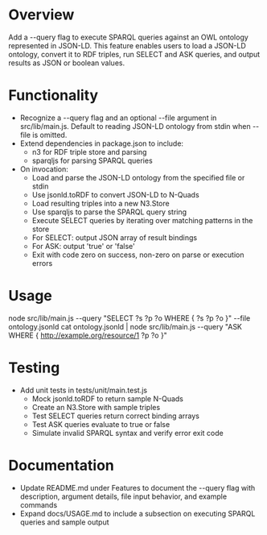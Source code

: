 # Overview
Add a --query flag to execute SPARQL queries against an OWL ontology represented in JSON-LD. This feature enables users to load a JSON-LD ontology, convert it to RDF triples, run SELECT and ASK queries, and output results as JSON or boolean values.

# Functionality
- Recognize a --query <sparqlString> flag and an optional --file <filename> argument in src/lib/main.js. Default to reading JSON-LD ontology from stdin when --file is omitted.
- Extend dependencies in package.json to include:
  - n3 for RDF triple store and parsing
  - sparqljs for parsing SPARQL queries
- On invocation:
  - Load and parse the JSON-LD ontology from the specified file or stdin
  - Use jsonld.toRDF to convert JSON-LD to N-Quads
  - Load resulting triples into a new N3.Store
  - Use sparqljs to parse the SPARQL query string
  - Execute SELECT queries by iterating over matching patterns in the store
  - For SELECT: output JSON array of result bindings
  - For ASK: output 'true' or 'false'
  - Exit with code zero on success, non-zero on parse or execution errors

# Usage
node src/lib/main.js --query "SELECT ?s ?p ?o WHERE { ?s ?p ?o }" --file ontology.jsonld
cat ontology.jsonld | node src/lib/main.js --query "ASK WHERE { <http://example.org/resource/1> ?p ?o }"

# Testing
- Add unit tests in tests/unit/main.test.js
  - Mock jsonld.toRDF to return sample N-Quads
  - Create an N3.Store with sample triples
  - Test SELECT queries return correct binding arrays
  - Test ASK queries evaluate to true or false
  - Simulate invalid SPARQL syntax and verify error exit code

# Documentation
- Update README.md under Features to document the --query flag with description, argument details, file input behavior, and example commands
- Expand docs/USAGE.md to include a subsection on executing SPARQL queries and sample output